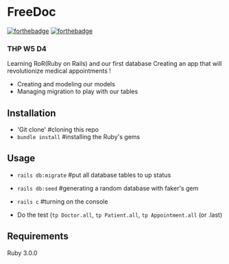 # FreeDoc
[![forthebadge](./badges/the-hacking-project-badge.svg)](https://forthebadge.com)
[![forthebadge](https://forthebadge.com/images/badges/made-with-ruby.svg)](https://forthebadge.com)

### THP W5 D4

Learning RoR(Ruby on Rails) and our first database
Creating an app that will revolutionize medical appointments !

* Creating and modeling our models
* Managing migration to play with our tables

## Installation


* 'Git clone' #cloning this repo
* `bundle install` #installing the Ruby's gems


## Usage

* `rails db:migrate` #put all database tables to up status
* `rails db:seed` #generating a random database with faker's gem
* `rails c` #turning on the console

* Do the test (`tp Doctor.all`, `tp Patient.all`, `tp Appointment.all` (or .last)

## Requirements

Ruby 3.0.0
